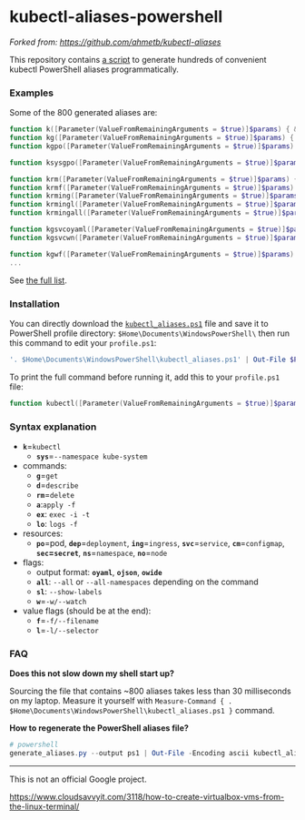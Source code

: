 
# kubectl-aliases-powershell

*Forked from: https://github.com/ahmetb/kubectl-aliases*

This repository contains [a script](generate_aliases.py) to generate hundreds of convenient kubectl PowerShell aliases programmatically.

### Examples

Some of the 800 generated aliases are:

```powershell
function k([Parameter(ValueFromRemainingArguments = $true)]$params) { & kubectl $params }
function kg([Parameter(ValueFromRemainingArguments = $true)]$params) { & kubectl get $params }
function kgpo([Parameter(ValueFromRemainingArguments = $true)]$params) { & kubectl get pods $params }

function ksysgpo([Parameter(ValueFromRemainingArguments = $true)]$params) { & kubectl --namespace=kube-system get pods $params }

function krm([Parameter(ValueFromRemainingArguments = $true)]$params) { & kubectl delete $params }
function krmf([Parameter(ValueFromRemainingArguments = $true)]$params) { & kubectl delete --recursive -f $params }
function krming([Parameter(ValueFromRemainingArguments = $true)]$params) { & kubectl delete ingress $params }
function krmingl([Parameter(ValueFromRemainingArguments = $true)]$params) { & kubectl delete ingress -l $params }
function krmingall([Parameter(ValueFromRemainingArguments = $true)]$params) { & kubectl delete ingress --all $params }

function kgsvcoyaml([Parameter(ValueFromRemainingArguments = $true)]$params) { & kubectl get service -o=yaml $params }
function kgsvcwn([Parameter(ValueFromRemainingArguments = $true)]$params) { & kubectl get service --watch --namespace $params }

function kgwf([Parameter(ValueFromRemainingArguments = $true)]$params) { & kubectl get --watch --recursive -f $params }
...
```

See [the full list](kubectl_aliases.ps1).

### Installation
You can directly download the [`kubectl_aliases.ps1`](kubectl_aliases.ps1) file and save it to PowerShell profile directory: `$Home\Documents\WindowsPowerShell\` then run this command to edit your `profile.ps1`:

```powershell
'. $Home\Documents\WindowsPowerShell\kubectl_aliases.ps1' | Out-File $PROFILE.CurrentUserAllHosts -Encoding ascii -Append
```

To print the full command before running it, add this to your `profile.ps1` file:

```powershell
function kubectl([Parameter(ValueFromRemainingArguments = $true)]$params) { Write-Output "> kubectl $(@($params | ForEach-Object {$_}) -join ' ')"; & kubectl.exe $params; }
```

### Syntax explanation

* **`k`**=`kubectl`
  * **`sys`**=`--namespace kube-system`
* commands:
  * **`g`**=`get`
  * **`d`**=`describe`
  * **`rm`**=`delete`
  * **`a`**:`apply -f`
  * **`ex`**: `exec -i -t`
  * **`lo`**: `logs -f`
* resources:
  * **`po`**=pod, **`dep`**=`deployment`, **`ing`**=`ingress`,
    **`svc`**=`service`, **`cm`**=`configmap`, **`sec`=`secret`**,
    **`ns`**=`namespace`, **`no`**=`node`
* flags:
  * output format: **`oyaml`**, **`ojson`**, **`owide`**
  * **`all`**: `--all` or `--all-namespaces` depending on the command
  * **`sl`**: `--show-labels`
  * **`w`**=`-w/--watch`
* value flags (should be at the end):
  * **`f`**=`-f/--filename`
  * **`l`**=`-l/--selector`

### FAQ

**Does this not slow down my shell start up?**

Sourcing the file that contains
~800 aliases takes less than 30 milliseconds on my laptop. Measure it yourself with `Measure-Command { . $Home\Documents\WindowsPowerShell\kubectl_aliases.ps1 }`
command.

**How to regenerate the PowerShell aliases file?**
```powershell
# powershell
generate_aliases.py --output ps1 | Out-File -Encoding ascii kubectl_aliases.ps1
```

-----

This is not an official Google project.


https://www.cloudsavvyit.com/3118/how-to-create-virtualbox-vms-from-the-linux-terminal/
